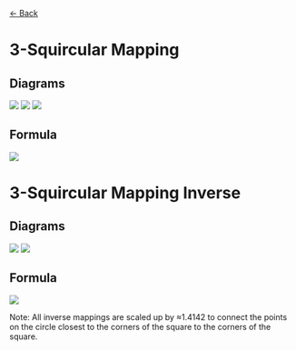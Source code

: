 [<- Back](https://raw.githubusercontent.com/Kuuuube/Circular_Area/blob/main/wiki/mappings_index.md)

# 3-Squircular Mapping

## Diagrams
![](https://raw.githubusercontent.com/Kuuuube/Circular_Area/main/wiki/images/mappings/square_3_squircular_mapping_circle_grid_thick_checkerboard.png)
![](https://raw.githubusercontent.com/Kuuuube/Circular_Area/main/wiki/images/mappings/square_3_squircular_mapping_square_grid_thick_checkerboard.png)
![](https://raw.githubusercontent.com/Kuuuube/Circular_Area/main/wiki/images/mappings/square_3_squircular_mapping_dot_grid_circle_rgb_gradient_circle.png)

## Formula
![](https://raw.githubusercontent.com/Kuuuube/Circular_Area/main/wiki/images/formulas/3_squircular_mapping_formula.png)




# 3-Squircular Mapping Inverse

## Diagrams
![](https://raw.githubusercontent.com/Kuuuube/Circular_Area/main/wiki/images/mappings/circle_3_squircular_mapping_square_grid_circle_thick_checkerboard.png)
![](https://raw.githubusercontent.com/Kuuuube/Circular_Area/main/wiki/images/mappings/circle_3_squircular_mapping_dot_grid_square_rgb_gradient.png)

## Formula
![](https://raw.githubusercontent.com/Kuuuube/Circular_Area/main/wiki/images/formulas/3_squircular_mapping_inverse_formula.png)

Note: All inverse mappings are scaled up by ≈1.4142 to connect the points on the circle closest to the corners of the square to the corners of the square.